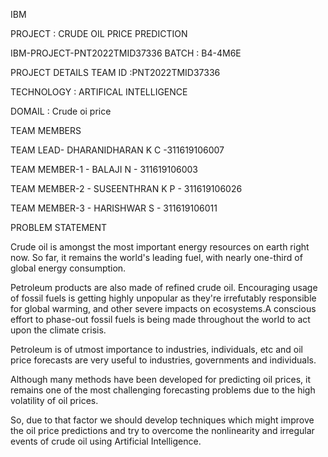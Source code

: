 IBM


PROJECT : CRUDE OIL PRICE PREDICTION

IBM-PROJECT-PNT2022TMID37336
BATCH : B4-4M6E

PROJECT DETAILS
TEAM ID :PNT2022TMID37336

TECHNOLOGY : ARTIFICAL INTELLIGENCE

DOMAIL : Crude oi price

TEAM MEMBERS

TEAM LEAD- DHARANIDHARAN K C -311619106007

TEAM MEMBER-1 - BALAJI N - 311619106003

TEAM MEMBER-2 - SUSEENTHRAN K P - 311619106026

TEAM MEMBER-3 - HARISHWAR S - 311619106011

PROBLEM STATEMENT  

Crude oil is amongst the most important energy resources on earth right now. So far, it remains the world's leading fuel, with nearly one-third of global energy consumption. 

Petroleum products are also made of refined crude oil. Encouraging usage of fossil fuels is getting highly unpopular as they're irrefutably responsible for global warming, and other severe impacts on ecosystems.A conscious effort to phase-out fossil fuels is being made throughout the world to act upon the climate crisis. 

Petroleum is of utmost importance to industries, individuals, etc and oil price forecasts are very useful to industries, governments and individuals. 

Although many methods have been developed for predicting oil prices, it remains one of the most challenging forecasting problems due to the high volatility of oil prices.

So, due to that factor we should develop techniques which might improve the oil price predictions and try to overcome the nonlinearity and irregular events of crude oil using Artificial Intelligence.







